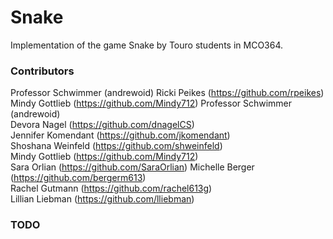 # Snake
Implementation of the game Snake by Touro students in MCO364.

### Contributors
Professor Schwimmer (andrewoid)
Ricki Peikes (https://github.com/rpeikes) 
Mindy Gottlieb (https://github.com/Mindy712)
Professor Schwimmer (andrewoid)   
Devora Nagel (https://github.com/dnagelCS)  
Jennifer Komendant (https://github.com/jkomendant)  
Shoshana Weinfeld (https://github.com/shweinfeld)    
Mindy Gottlieb (https://github.com/Mindy712)  
Sara Orlian (https://github.com/SaraOrlian)
Michelle Berger (https://github.com/bergerm613)  
Rachel Gutmann (https://github.com/rachel613g)   
Lillian Liebman (https://github.com/lliebman)


### TODO
